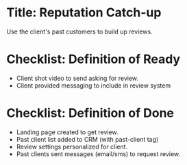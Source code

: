 # Title: Reputation Catch-up

Use the client's past customers to build up reviews.

# Checklist: Definition of Ready

- Client shot video to send asking for review.
- Client provided messaging to include in review system

# Checklist: Definition of Done

- Landing page created to get review.
- Past client list added to CRM (with past-client tag)
- Review settings personalized for client.
- Past clients sent messages (email/sms) to request review.

